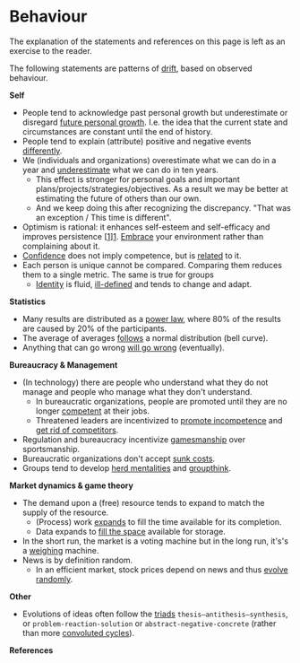 # Behaviour

The explanation of the statements and references on this page is left as an exercise to the reader.

The following statements are patterns of [drift](https://www.merriam-webster.com/dictionary/drift), based on observed behaviour.



**Self**

* People tend to acknowledge past personal growth but underestimate or disregard [future personal growth](https://en.wikipedia.org/wiki/End-of-history_illusion). I.e. the idea that the current state and circumstances are constant until the end of history.
* People tend to explain (attribute) positive and negative events [differently](https://en.wikipedia.org/wiki/Self-serving_bias).
* We (individuals and organizations) overestimate what we can do in a year and [underestimate](https://en.wikipedia.org/wiki/Roy_Amara) what we can do in ten years.
  * This effect is stronger for personal goals and important plans/projects/strategies/objectives. As a result we may be better at estimating the future of others than our own.
  * And we keep doing this after recognizing the discrepancy. "That was an exception / This time is different".
* Optimism is rational: it enhances self-esteem and self-efficacy and improves persistence [[1]][1]. [Embrace](https://en.wikipedia.org/wiki/Amor_fati) your environment rather than complaining about it.
* [Confidence](https://en.wikipedia.org/wiki/Dunning%E2%80%93Kruger_effect) does not imply competence, but is [related](https://en.wikipedia.org/wiki/Four_stages_of_competence) to it.
* Each person is unique cannot be compared. Comparing them reduces them to a single metric. The same is true for groups
    * [Identity](https://en.wikipedia.org/wiki/Identity_(philosophy)) is fluid, [ill-defined](https://en.wikipedia.org/wiki/Difference_(philosophy)) and tends to change and adapt.



**Statistics**

* Many results are distributed as a [power law](https://en.wikipedia.org/wiki/Pareto_distribution), where 80% of the results are caused by 20% of the participants.
* The average of averages [follows](https://en.wikipedia.org/wiki/Central_limit_theorem) a normal distribution (bell curve).
* Anything that can go wrong [will go wrong](https://en.wikipedia.org/wiki/Murphy%27s_law) (eventually).



**Bureaucracy & Management**

* (In technology) there are people who understand what they do not manage and people who manage what they don't understand.
  * In bureaucratic organizations, people are promoted until they are no longer [competent](https://en.wikipedia.org/wiki/Peter_principle) at their jobs.
  * Threatened leaders are incentivized to [promote incompetence](https://en.wikipedia.org/wiki/Negative_selection_(politics)) and [get rid of competitors](https://en.wikipedia.org/wiki/Tall_poppy_syndrome).
* Regulation and bureaucracy incentivize [gamesmanship](https://en.wikipedia.org/wiki/Gamesmanship) over sportsmanship.
* Bureaucratic organizations don't accept [sunk costs](https://en.wikipedia.org/wiki/Sunk_cost).
* Groups tend to develop [herd mentalities](https://en.wikipedia.org/wiki/Herd_mentality) and [groupthink](https://en.wikipedia.org/wiki/Groupthink).



**Market dynamics & game theory**

* The demand upon a (free) resource tends to expand to match the supply of the resource.
    * (Process) work [expands](https://en.wikipedia.org/wiki/Parkinson's_law) to fill the time available for its completion.
    * Data expands to [fill the space](https://en.wikipedia.org/wiki/Jevons_paradox) available for storage.
* In the short run, the market is a voting machine but in the long run, it's's a [weighing](https://en.wikipedia.org/wiki/Efficient-market_hypothesis) machine.
* News is by definition random.
    * In an efficient market, stock prices depend on news and thus [evolve randomly](https://en.wikipedia.org/wiki/Random_walk_hypothesis).



**Other**

* Evolutions of ideas often follow the [triads](https://en.wikipedia.org/wiki/Dialectic#Hegelian_dialectic) `thesis–antithesis–synthesis`, or `problem-reaction-solution` or `abstract-negative-concrete` (rather than more [convoluted cycles](https://en.wikipedia.org/wiki/Hype_cycle)).



**References**

[1]: Taylor,Brown	"Illusion and well-being: a social psychological perspective on mental health (1998)"
